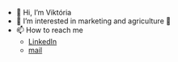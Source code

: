 - 👋 Hi, I’m Viktória
- 👀 I’m interested in marketing and agriculture 🌱 
- 📫 How to reach me
  - [LinkedIn](linkedin.com/in/viktoria-lavrinczova)
  - [mail](viktorialavrinczova@gmail.com)
<!---
vikilav/vikilav is a ✨ special ✨ repository because its `README.md` (this file) appears on your GitHub profile.
You can click the Preview link to take a look at your changes.
--->
